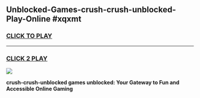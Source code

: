
## Unblocked-Games-crush-crush-unblocked-Play-Online #xqxmt
<h3>
<a href="https://news.freeplayer.one?title=crush-crush-unblocked&ref=3">CLICK TO PLAY</a></h3>
<hr>

<h3>
<a href="https://news.freeplayer.one?title=crush-crush-unblocked&ref=3">CLICK 2 PLAY</a>
  
</h3>

<a href="https://news.freeplayer.one?title=crush-crush-unblocked&ref=3"><img src="https://clearcache.store/games.png"></a>


**crush-crush-unblocked games unblocked: Your Gateway to Fun and Accessible Online Gaming**
